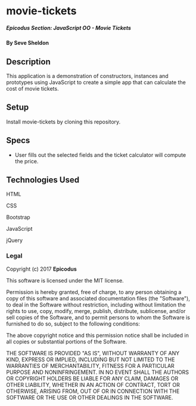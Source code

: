 # movie-tickets

##### Epicodus Section: JavaScript OO - Movie Tickets

#### By Seve Sheldon

## Description

This application is a demonstration of constructors, instances and prototypes using JavaScript to create a simple app that can calculate the cost of movie tickets.

## Setup

Install movie-tickets by cloning this repository.

## Specs

* User fills out the selected fields and the ticket calculator will compute the price.

## Technologies Used
HTML

CSS

Bootstrap

JavaScript

jQuery

### Legal

Copyright (c) 2017 **Epicodus**

This software is licensed under the MIT license.

Permission is hereby granted, free of charge, to any person obtaining a copy
of this software and associated documentation files (the "Software"), to deal
in the Software without restriction, including without limitation the rights
to use, copy, modify, merge, publish, distribute, sublicense, and/or sell
copies of the Software, and to permit persons to whom the Software is
furnished to do so, subject to the following conditions:

The above copyright notice and this permission notice shall be included in
all copies or substantial portions of the Software.

THE SOFTWARE IS PROVIDED "AS IS", WITHOUT WARRANTY OF ANY KIND, EXPRESS OR
IMPLIED, INCLUDING BUT NOT LIMITED TO THE WARRANTIES OF MERCHANTABILITY,
FITNESS FOR A PARTICULAR PURPOSE AND NONINFRINGEMENT. IN NO EVENT SHALL THE
AUTHORS OR COPYRIGHT HOLDERS BE LIABLE FOR ANY CLAIM, DAMAGES OR OTHER
LIABILITY, WHETHER IN AN ACTION OF CONTRACT, TORT OR OTHERWISE, ARISING FROM,
OUT OF OR IN CONNECTION WITH THE SOFTWARE OR THE USE OR OTHER DEALINGS IN
THE SOFTWARE.
